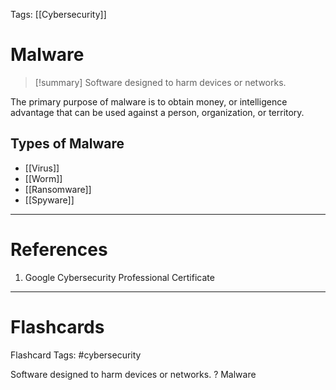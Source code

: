 Tags: [[Cybersecurity]]
# Malware

> [!summary]
> Software designed to harm devices or networks.

The primary purpose of malware is to obtain money, or intelligence advantage that can be used against a person, organization, or territory.

## Types of Malware

- [[Virus]]
- [[Worm]]
- [[Ransomware]]
- [[Spyware]]


---
# References

1. Google Cybersecurity Professional Certificate

---
# Flashcards

Flashcard Tags: #cybersecurity 

Software designed to harm devices or networks.
?
Malware